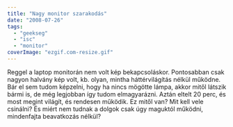 ```yaml
---
title: "Nagy monitor szarakodás"
date: "2008-07-26"
tags: 
  - "geekseg"
  - "isc"
  - "monitor"
coverImage: "ezgif.com-resize.gif"
---
```


Reggel a laptop monitorán nem volt kép bekapcsoláskor. Pontosabban csak nagyon halvány kép volt, kb. olyan, mintha háttérvilágítás nélkül működne. Bár el sem tudom képzelni, hogy ha nincs mögötte lámpa, akkor mitől látszik bármi is, de még legjobban így tudom elmagyarázni. Aztán eltelt 20 perc, és most megint világít, és rendesen működik. Ez mitől van? Mit kell vele csinálni? És miért nem tudnak a dolgok csak úgy maguktól működni, mindenfajta beavatkozás nélkül?
